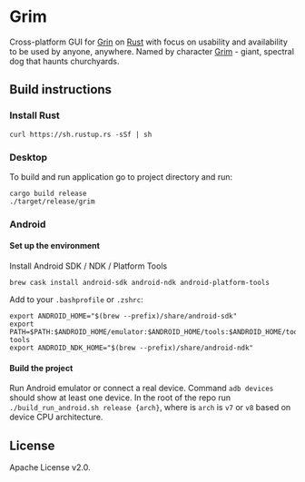 # Grim

Cross-platform GUI for [Grin](https://github.com/mimblewimble/grin) on [Rust](https://stackoverflow.blog/2020/01/20/what-is-rust-and-why-is-it-so-popular/) with focus on usability and availability to be used by anyone, anywhere. Named by character [Grim](https://harrypotter.fandom.com/wiki/Grim) - giant, spectral dog that haunts churchyards.
## Build instructions
### Install Rust
`curl https://sh.rustup.rs -sSf | sh`

### Desktop

To build and run application go to project directory and run:

```
cargo build release
./target/release/grim
```

### Android
#### Set up the environment

Install Android SDK / NDK / Platform Tools
```
brew cask install android-sdk android-ndk android-platform-tools
```

Add to your `.bashprofile` or `.zshrc`:
```
export ANDROID_HOME="$(brew --prefix)/share/android-sdk"
export PATH=$PATH:$ANDROID_HOME/emulator:$ANDROID_HOME/tools:$ANDROID_HOME/tools/bin:$ANDROID_HOME/platform-tools
export ANDROID_NDK_HOME="$(brew --prefix)/share/android-ndk"
```

#### Build the project
Run Android emulator or connect a real device. Command `adb devices` should show at least one device.
In the root of the repo run `./build_run_android.sh release {arch}`, where is `arch` is `v7` or `v8` based on device CPU architecture.

## License

Apache License v2.0.